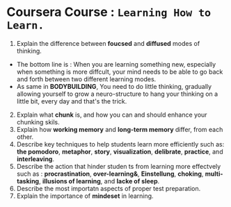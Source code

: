 # Coursera Course : `Learning How to Learn.`

1. Explain the difference between **foucsed** and **diffused** modes of thinking.
- The bottom line is : When you are learning something new, especially when something is more diffcult, your mind needs to be able to go back and forth between two different learning modes. 
- As same in **BODYBUILDING**, You need to do little thinking, gradually allowing yourself to grow a neuro-structure to hang your thinking on a little bit, every day and that's the trick.


2. Explain what **chunk** is, and how you can and should enhance your chunking skils.
3. Explain how **working memory** and **long-term memory** differ, from each other.
4. Describe key techniques to help students learn more efficiently such as: **the pomodoro**, **metaphor**, **story**, **visualization**, **delibrate**, **practice**, and **interleaving**.
5. Describe the action that hinder studen ts from learning more effectvely such as : **procrastination**, **over-learning&**, **Einstellung**, **choking**, **multi-tasking**, **illusions of learning**, and **lacke of sleep**.
6. Describe the most importatn aspects of proper test preparation.
7. Explain the importance of **mindeset** in learning.
